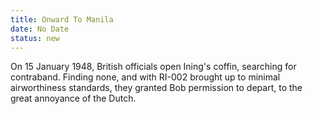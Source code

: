 ```yaml
---
title: Onward To Manila
date: No Date 
status: new
---
```


On 15 January 1948, British officials open Ining's coffin, searching for
contraband. Finding none, and with RI-002 brought up to minimal
airworthiness standards, they granted Bob permission to depart, to the
great annoyance of the Dutch.
